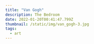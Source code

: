 ```yaml
---
title: "Van Gogh"
description: The Bedroom
date: 2022-01-20T00:41:47.799Z
thumbnail: /static/img/van_gogh-3.jpg
tags:
  - art
---
```

